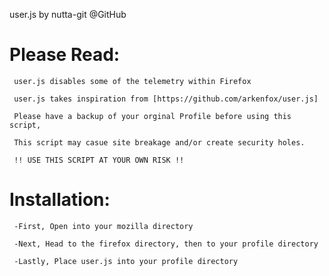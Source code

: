 user.js by nutta-git @GitHub

# Please Read:

     user.js disables some of the telemetry within Firefox 
  
     user.js takes inspiration from [https://github.com/arkenfox/user.js] 
  
     Please have a backup of your orginal Profile before using this script,
  
     This script may casue site breakage and/or create security holes. 
  
     !! USE THIS SCRIPT AT YOUR OWN RISK !! 
  



# Installation:
  
     -First, Open into your mozilla directory 
  
     -Next, Head to the firefox directory, then to your profile directory 
  
     -Lastly, Place user.js into your profile directory
  
  
